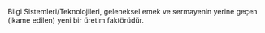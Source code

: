 Bilgi Sistemleri/Teknolojileri, geleneksel emek ve sermayenin yerine geçen (ikame edilen) yeni bir üretim faktörüdür. 